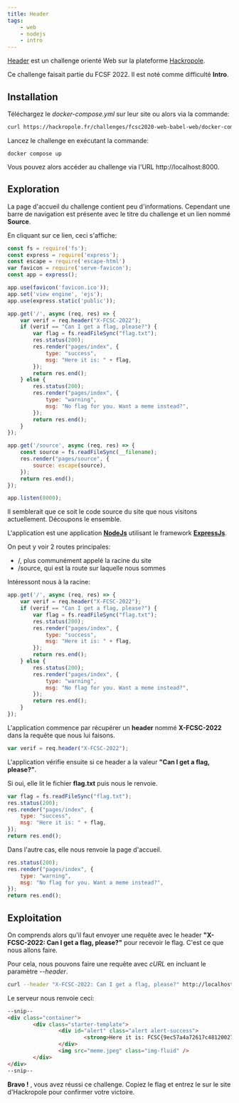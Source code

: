 ```yaml
---
title: Header
tags:
    - web
    - nodejs
    - intro
---
```

[Header](https://hackropole.fr/fr/challenges/web/fcsc2022-web-header/) est un challenge orienté Web sur la plateforme [Hackropole](https://hackropole.fr). 

Ce challenge faisait partie du FCSF 2022. Il est noté comme difficulté **Intro**.

## Installation

Téléchargez le _docker-compose.yml_ sur leur site ou alors via la commande:

```bash
curl https://hackropole.fr/challenges/fcsc2020-web-babel-web/docker-compose.public.yml -o docker-compose.yml
```

Lancez le challenge en exécutant la commande:

```docker
docker compose up
```

Vous pouvez alors accéder au challenge via l'URL http://localhost:8000.

## Exploration

La page d'accueil du challenge contient peu d'informations. Cependant une barre de navigation est présente avec le titre du challenge et un lien nommé **Source**.

En cliquant sur ce lien, ceci s'affiche:

```js
const fs = require('fs');
const express = require('express');
const escape = require('escape-html')
var favicon = require('serve-favicon');
const app = express();

app.use(favicon('favicon.ico'));
app.set('view engine', 'ejs');
app.use(express.static('public'));

app.get('/', async (req, res) => {
    var verif = req.header("X-FCSC-2022");
    if (verif == "Can I get a flag, please?") {
        var flag = fs.readFileSync("flag.txt");
        res.status(200);
        res.render("pages/index", {
            type: "success",
            msg: "Here it is: " + flag,
        });
        return res.end();
    } else {
        res.status(200);
        res.render("pages/index", {
            type: "warning",
            msg: "No flag for you. Want a meme instead?",
        });
        return res.end();
    }
});

app.get('/source', async (req, res) => {
    const source = fs.readFileSync(__filename);
    res.render("pages/source", {
        source: escape(source),
    });
    return res.end();
});

app.listen(8000);
```

Il semblerait que ce soit le code source du site que nous visitons actuellement. Découpons le ensemble.

L'application est une application [**NodeJs**](https://nodejs.org/en) utilisant le framework [**ExpressJs**](https://expressjs.com).

On peut y voir 2 routes principales:
- /, plus communément appelé la racine du site
- /source, qui est la route sur laquelle nous sommes

Intéressont nous à la racine:
```js
app.get('/', async (req, res) => {
    var verif = req.header("X-FCSC-2022");
    if (verif == "Can I get a flag, please?") {
        var flag = fs.readFileSync("flag.txt");
        res.status(200);
        res.render("pages/index", {
            type: "success",
            msg: "Here it is: " + flag,
        });
        return res.end();
    } else {
        res.status(200);
        res.render("pages/index", {
            type: "warning",
            msg: "No flag for you. Want a meme instead?",
        });
        return res.end();
    }
});
```
L'application commence par récupérer un **header** nommé **X-FCSC-2022** dans la requête que nous lui faisons.
```js
var verif = req.header("X-FCSC-2022");
```
L'application vérifie ensuite si ce header a la valeur **"Can I get a flag, please?"**.

Si oui, elle lit le fichier **flag.txt** puis nous le renvoie.
```js
var flag = fs.readFileSync("flag.txt");
res.status(200);
res.render("pages/index", {
    type: "success",
    msg: "Here it is: " + flag,
});
return res.end();
```
Dans l'autre cas, elle nous renvoie la page d'accueil.
```js
res.status(200);
res.render("pages/index", {
    type: "warning",
    msg: "No flag for you. Want a meme instead?",
});
return res.end();
```

## Exploitation

On comprends alors qu'il faut envoyer une requête avec le header **"X-FCSC-2022: Can I get a flag, please?"** pour recevoir le flag. C'est ce que nous allons faire.

Pour cela, nous pouvons faire une requête avec *cURL* en incluant le paramètre *--header*.
```bash
curl --header "X-FCSC-2022: Can I get a flag, please?" http://localhost:8000
```

Le serveur nous renvoie ceci:

```html
--snip--
<div class="container">
        <div class="starter-template">
                <div id="alert" class="alert alert-success">
                        <strong>Here it is: FCSC{9ec57a4a72617c4812002726750749dd193d5fbbfeef54a27a9b536f00d89dfb}</strong>
                </div>
                <img src="meme.jpeg" class="img-fluid" />
        </div>
</div>
--snip--
```

**Bravo !** , vous avez réussi ce challenge. Copiez le flag et entrez le sur le site d'Hackropole pour confirmer votre victoire.